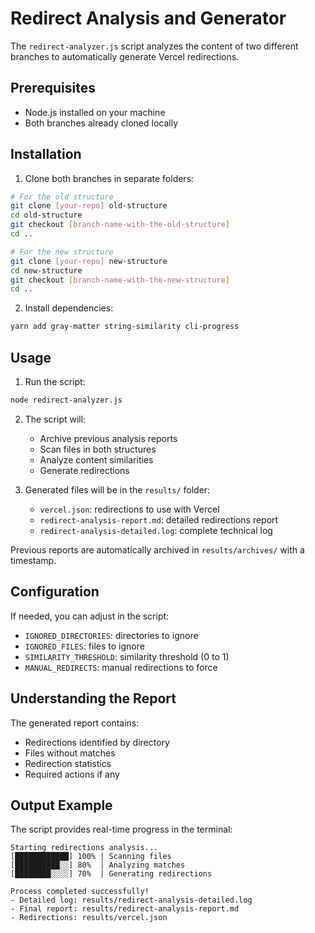 # Redirect Analysis and Generator

The `redirect-analyzer.js` script analyzes the content of two different branches to automatically generate Vercel redirections.

## Prerequisites

- Node.js installed on your machine
- Both branches already cloned locally

## Installation

1. Clone both branches in separate folders:
```bash
# For the old structure
git clone [your-repo] old-structure
cd old-structure
git checkout [branch-name-with-the-old-structure]
cd ..

# For the new structure
git clone [your-repo] new-structure
cd new-structure
git checkout [branch-name-with-the-new-structure]
cd ..
```

2. Install dependencies:
```bash
yarn add gray-matter string-similarity cli-progress
```

## Usage

1. Run the script:
```bash
node redirect-analyzer.js
```

2. The script will:
   - Archive previous analysis reports
   - Scan files in both structures
   - Analyze content similarities
   - Generate redirections

3. Generated files will be in the `results/` folder:
   - `vercel.json`: redirections to use with Vercel
   - `redirect-analysis-report.md`: detailed redirections report
   - `redirect-analysis-detailed.log`: complete technical log

Previous reports are automatically archived in `results/archives/` with a timestamp.

## Configuration

If needed, you can adjust in the script:
- `IGNORED_DIRECTORIES`: directories to ignore
- `IGNORED_FILES`: files to ignore
- `SIMILARITY_THRESHOLD`: similarity threshold (0 to 1)
- `MANUAL_REDIRECTS`: manual redirections to force

## Understanding the Report

The generated report contains:
- Redirections identified by directory
- Files without matches
- Redirection statistics
- Required actions if any

## Output Example

The script provides real-time progress in the terminal:
```
Starting redirections analysis...
[████████████] 100% | Scanning files
[██████████░░] 80%  | Analyzing matches
[████████░░░░] 70%  | Generating redirections

Process completed successfully!
- Detailed log: results/redirect-analysis-detailed.log
- Final report: results/redirect-analysis-report.md
- Redirections: results/vercel.json
```